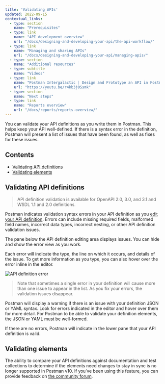 ```yaml
---
title: 'Validating APIs'
updated: 2022-09-15
contextual_links:
  - type: section
    name: "Prerequisites"
  - type: link
    name: "API development overview"
    url: "/docs/designing-and-developing-your-api/the-api-workflow/"
  - type: link
    name: "Managing and sharing APIs"
    url: "/docs/designing-and-developing-your-api/managing-apis/"
  - type: section
    name: "Additional resources"
  - type: subtitle
    name: "Videos"
  - type: link
    name: "Postman Intergalactic | Design and Prototype an API in Postman"
    url: "https://youtu.be/r4kb3jOSsmk"
  - type: section
    name: "Next steps"
  - type: link
    name: "Reports overview"
    url: "/docs/reports/reports-overview/"
---
```


You can validate your API definitions as you write them in Postman<!--, and validate your elements (collections and tests) against your schema-->. This helps keep your API well-defined<!--and ensures that your elements are in sync with your schema-->. If there is a syntax error in the definition<!--or elements don't match it-->, Postman will present a list of issues that have been found, as well as fixes for these issues. <!--You can then apply fixes to the API elements and revalidate them.-->

## Contents

* [Validating API definitions](#validating-api-definitions)
* [Validating elements](#validating-elements)

## Validating API definitions

> API definition validation is available for OpenAPI 2.0, 3.0, and 3.1 and WSDL 1.1 and 2.0 definitions.

Postman indicates validation syntax errors in your API definition as you [edit your API definition](/docs/designing-and-developing-your-api/developing-an-api/defining-an-api/). Errors can include missing required fields, malformed field names, incorrect data types, incorrect nesting, or other API definition validation issues.

The pane below the API definition editing area displays issues. You can hide and show the error view as you work.

Each error will indicate the type, the line on which it occurs, and details of the issue. To get more information as you type, you can also hover over the error inline in the editor.

![API definition error](https://assets.postman.com/postman-docs/v10/schema-validation-error-open-v10.jpg)

> Note that sometimes a single error in your definition will cause more than one issue to appear in the list. As you fix your errors, the validation issues disappear.

Postman will display a warning if there is an issue with your definition JSON or YAML syntax. Look for errors indicated in the editor and hover over them for more detail. For Postman to be able to validate your definition elements, the JSON or YAML must be well-formed.

If there are no errors, Postman will indicate in the lower pane that your API definition is valid.

<!--## Validating elements

> Element validation is available for OpenAPI 3.0 and WSDL 1.1 and 2.0 schemas.

You can compare your API schemas against documentation collections and tests  associated with it to determine if the elements need changes to stay in sync. For example, if you add a new method to your API schema, validation will indicate you need to add the method to your associated documentation. Or when you add a new element to an API, you can run a validation to check the element against the current API schema for issues.

Each element has a **Validate** column next to it. Open your API from the sidebar and locate the element:

* Documentation collections are on the API's overview.
* To view tests, select **Test and Automation**.

To validate a new element, select **Validate** in the validate column next to the element. To re-validate an element, select the status, then select **Validate Again**.

Once the validation is complete, a checkmark will appear next to the element if no issues have been found, or a warning message stating that issues are found. If there are issues, select the status, then select **Review Issues** to review them.

![Test validation](https://assets.postman.com/postman-docs/api-builder-test-validation.jpg)

### Validating requests

If you want your requests to be validated, your collection must be linked to an API.

A collection is linked to an API if you [generate it from a schema](/docs/designing-and-developing-your-api/developing-an-api/defining-an-api/#generating-an-api-definition) or [add it as a relation to an existing API](/docs/designing-and-developing-your-api/developing-an-api/adding-api-elements/#adding-a-collection).

Postman validates a request when it's sent. If there are issues with the request, Postman displays a warning message showing the number of issues next to the name of the request.

## Accessing issues

You can review the issues found during validation to fix issues in your collections or schemas.

If an issue arises when you run a request, select the warning message next to the name of the request (for example, **1 issue**). This will open a pane on the right indicating detailed information about which component of the request is affected and what the issue itself is, and a direct link to the API against which the request is validated. Select the link to open the API within Postman.

> You can select a specific issue to access the relevant request component.

If your issue relates to another element, open your API from the sidebar and locate the element:

* Documentation and collections are on the API's overview.
* To view tests, select **Test and Automation**.

If Postman finds any issues during validation, view them by selecting **Issues found > View issues**. This will take you to a page summarizing validation issues.

## Updating API elements

The issue summary indicates the [details of each issue](#understanding-the-issue-summary) and provides fixes you can [automatically apply](#applying-changes-to-api-elements) to the corresponding API element.

### Understanding the issue summary

The validation summary lists all the issues found between the generated collection and the API schema. You can select suggested changes to make to the collection.

![review issues sidebar](https://assets.postman.com/postman-docs/api-builder-validation-sync.jpg)

> You can select the request name or the request element in the right sidebar to go directly to the corresponding issues.

The review contains details on what changes need to be made for the API element to be in sync with the schema again.

### Applying changes to API elements

You can individually select the changes to be applied to the API element as you review them. Select the change you want to apply, then select the checkbox next to it. Repeat the same action for each change you would like to apply.

When you're done selecting the changes to apply, select **Confirm Changes to Collection**.

You can also apply all changes by selecting **Select all changes**, then **Confirm Changes to Collection**.

You can access the updated API element by selecting **View Updated Collection** from the confirmation screen. If you didn't apply all changes, you can also review the remaining issues by selecting **View Remaining Issues**.
-->

## Validating elements

The ability to compare your API definitions against documentation and test collections to determine if the elements need changes to stay in sync is no longer supported in Postman v10. If you've been using this feature, you can provide feedback on [the community forum](https://community.postman.com/t/user-feedback-updating-api-elements/13308).
